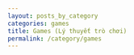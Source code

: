 ```yaml
---
layout: posts_by_category
categories: games
title: Games (Lý thuyết trò chơi)
permalink: /category/games
---
```

